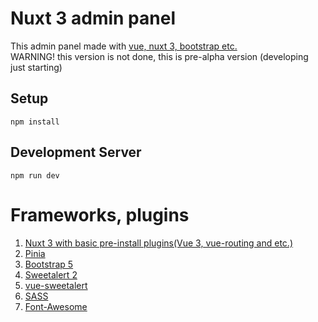 # Nuxt 3 admin panel
This admin panel made with [vue, nuxt 3, bootstrap etc.](https://github.com/Jardaxion/nuxt3-admin#frameworks-plugins)<br>
WARNING! this version is not done, this is pre-alpha version (developing just starting)
## Setup
```
npm install
```

## Development Server
```
npm run dev
```

# Frameworks, plugins
1. [Nuxt 3 with basic pre-install plugins(Vue 3, vue-routing and etc.)](https://nuxt.com/)
2. [Pinia](https://pinia.vuejs.org/)
3. [Bootstrap 5](https://getbootstrap.com/)
4. [Sweetalert 2](https://sweetalert2.github.io/)
5. [vue-sweetalert](https://github.com/avil13/vue-sweetalert2)
6. [SASS](https://www.npmjs.com/package/sass) 
7. [Font-Awesome](https://fontawesome.com/)
